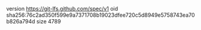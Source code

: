 version https://git-lfs.github.com/spec/v1
oid sha256:76c2ad350f599e9a7371708b19023dfee720c5d8949e5758743ea70b826a794d
size 4789
